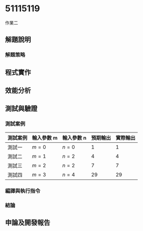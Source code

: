 # 51115119

作業二 

## 解題說明



### 解題策略



## 程式實作



## 效能分析



## 測試與驗證



### 測試案例

| 測試案例 | 輸入參數 m | 輸入參數 n | 預期輸出 | 實際輸出 |
|----------|--------------|---------|----------|---------|
| 測試一   | $m = 0$      | $n = 0$  | 1        |1       |
| 測試二   | $m = 1$      | $n = 2$ | 4        |4         |
| 測試三   | $m = 2$      |$n = 2$ | 7        | 7         |
| 測試四   | $m = 3$      | $n = 4$  |29       |29        |

### 編譯與執行指令



### 結論



## 申論及開發報告


